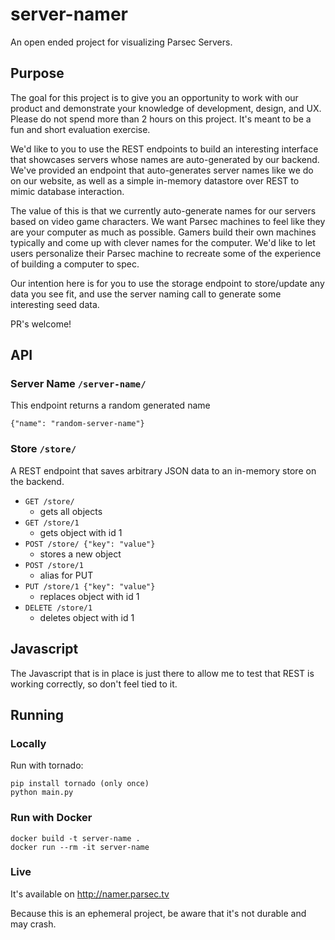 # server-namer

An open ended project for visualizing Parsec Servers.

## Purpose

The goal for this project is to give you an opportunity to work with our product and demonstrate your knowledge of development, design, and UX.
Please do not spend more than 2 hours on this project.  It's meant to be a fun and short evaluation exercise.

We'd like to you to use the REST endpoints to build an interesting interface that showcases servers whose names are auto-generated by our backend.
We've provided an endpoint that auto-generates server names like we do on our website, as well as a simple in-memory datastore over REST
to mimic database interaction.

The value of this is that we currently auto-generate names for our servers based on video game characters.
We want Parsec machines to feel like they are your computer as much as possible.
Gamers build their own machines typically and come up with clever names for the computer.
We'd like to let users personalize their Parsec machine to recreate some of the experience of building a computer to spec.

Our intention here is for you to use the storage endpoint to store/update any data you see fit, and use the server naming
call to generate some interesting seed data.

PR's welcome!

## API

### Server Name `/server-name/`

This endpoint returns a random generated name

```GET /server-name/
{"name": "random-server-name"}
```

### Store `/store/`

A REST endpoint that saves arbitrary JSON data to an in-memory store on the backend.

- `GET /store/`
  - gets all objects
- `GET /store/1`
  - gets object with id 1
- `POST /store/ {"key": "value"}`
  - stores a new object
- `POST /store/1`
  - alias for PUT
- `PUT /store/1 {"key": "value"}`
  - replaces object with id 1
- `DELETE /store/1`
  - deletes object with id 1

## Javascript

The Javascript that is in place is just there to allow me to test that REST is working correctly, so don't feel tied to it.

## Running

### Locally

Run with tornado:
```
pip install tornado (only once)
python main.py
```

### Run with Docker
```
docker build -t server-name .
docker run --rm -it server-name
```

### Live
  It's available on http://namer.parsec.tv

  Because this is an ephemeral project, be aware that it's not durable and may crash.
